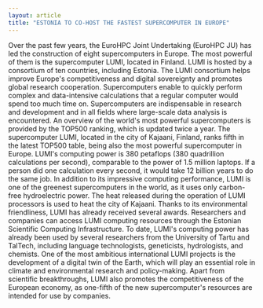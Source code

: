 ```yaml
---
layout: article
title: "ESTONIA TO CO-HOST THE FASTEST SUPERCOMPUTER IN EUROPE"
---
```


Over the past few years, the EuroHPC Joint Undertaking (EuroHPC JU) has led the construction of eight supercomputers in Europe. The most powerful of them is the supercomputer LUMI, located in Finland. LUMI is hosted by a consortium of ten countries, including Estonia. The LUMI consortium helps improve Europe's competitiveness and digital sovereignty and promotes global research cooperation.
Supercomputers enable to quickly perform complex and data-intensive calculations that a regular computer would spend too much time on. Supercomputers are indispensable in research and development and in all fields where large-scale data analysis is encountered. An overview of the world's most powerful supercomputers is provided by the TOP500 ranking, which is updated twice a year. The supercomputer LUMI, located in the city of Kajaani, Finland, ranks fifth in the latest TOP500 table, being also the most powerful supercomputer in Europe.
LUMI's computing power is 380 petaflops (380 quadrillion calculations per second), comparable to the power of 1.5 million laptops. If a person did one calculation every second, it would take 12 billion years to do the same job. In addition to its impressive computing performance, LUMI is one of the greenest supercomputers in the world, as it uses only carbon-free hydroelectric power. The heat released during the operation of LUMI processors is used to heat the city of Kajaani. Thanks to its environmental friendliness, LUMI has already received several awards.
Researchers and companies can access LUMI computing resources through the Estonian Scientific Computing Infrastructure. To date, LUMI's computing power has already been used by several researchers from the University of Tartu and TalTech, including language technologists, geneticists, hydrologists, and chemists. One of the most ambitious international LUMI projects is the development of a digital twin of the Earth, which will play an essential role in climate and environmental research and policy-making. Apart from scientific breakthroughs, LUMI also promotes the competitiveness of the European economy, as one-fifth of the new supercomputer's resources are intended for use by companies.
